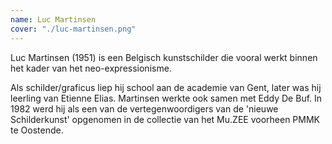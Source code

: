 ```yaml
---
name: Luc Martinsen
cover: "./luc-martinsen.png"
---
```

Luc Martinsen (1951) is een Belgisch kunstschilder die vooral werkt binnen het kader van het neo-expressionisme.

Als schilder/graficus liep hij school aan de academie van Gent, later was hij leerling van Etienne Elias. Martinsen werkte ook samen met Eddy De Buf. In 1982 werd hij als een van de vertegenwoordigers van de 'nieuwe Schilderkunst' opgenomen in de collectie van het Mu.ZEE voorheen PMMK te Oostende.